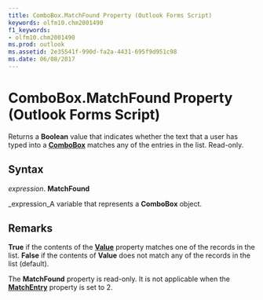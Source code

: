 ```yaml
---
title: ComboBox.MatchFound Property (Outlook Forms Script)
keywords: olfm10.chm2001490
f1_keywords:
- olfm10.chm2001490
ms.prod: outlook
ms.assetid: 2e35541f-990d-fa2a-4431-695f9d951c98
ms.date: 06/08/2017
---
```



# ComboBox.MatchFound Property (Outlook Forms Script)

Returns a **Boolean** value that indicates whether the text that a user has typed into a **[ComboBox](combobox-object-outlook-forms-script.md)** matches any of the entries in the list. Read-only.


## Syntax

 _expression_. **MatchFound**

 _expression_A variable that represents a **ComboBox** object.


## Remarks

 **True** if the contents of the **[Value](combobox-value-property-outlook-forms-script.md)** property matches one of the records in the list. **False** if the contents of **Value** does not match any of the records in the list (default).

The **MatchFound** property is read-only. It is not applicable when the **[MatchEntry](combobox-matchentry-property-outlook-forms-script.md)** property is set to 2.


